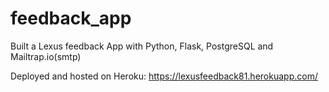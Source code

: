 # feedback_app


Built a Lexus feedback App with Python, Flask, PostgreSQL and Mailtrap.io(smtp)

Deployed and hosted on Heroku:  https://lexusfeedback81.herokuapp.com/
